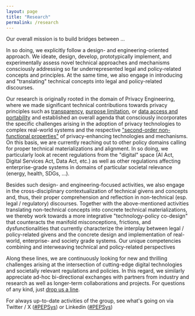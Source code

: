```yaml
---
layout: page
title: "Research"
permalink: /research
---
```


Our overall mission is to build bridges between ...

In so doing, we explicitly follow a design- and engineering-oriented approach. We ideate, design, develop, prototypically implement, and experimentally assess novel technical approaches and mechanisms consciously addressing so far underrepresented legal and policy-related concepts and principles. At the same time, we also engage in introducing and "translating" technical concepts into legal and policy-related discourses. 

Our research is originally rooted in the domain of Privacy Engineering, where we made significant technical contributions towards privacy principles such as [transparency](https://scholar.google.com/scholar?oi=bibs&hl=en&cluster=17534929842019305805), [purpose limitation](https://dl.acm.org/doi/abs/10.1145/3341105.3375764), or [data access and portability](https://doi.org/10.1007/978-3-031-34444-2_9) and established an overall agenda that consciously incorporates the specific challenges arising in the adoption of privacy technologies to complex real-world systems and the respective ["second-order non-functional properties"](https://scholar.google.com/scholar?oi=bibs&hl=en&cluster=17937753304434579353) of privacy-enhancing technologies and mechanisms. On this basis, we are currently reaching out to other policy domains calling for proper technical materializations and alignment. In so doing, we particularly look at recent regulations from the "digital" space (AI Act, Digital Services Act, Data Act, etc.) as well as other regulations affecting enterprise-grade systems in domains of particular societal relevance (energy, health, SDGs, ...).

Besides such design- and engineering-focused activities, we also engage in the cross-disciplinary contextualization of technical givens and concepts and, thus, their proper comprehension and reflection in non-technical (esp. legal / regulatory) discourses. Together with the above-mentioned activities translating non-technical concepts into concrete technical materializations, we thereby work towards a more integrative "technology-policy co-design" that counteracts the manifold misconceptions, frictions, and dysfunctionalities that currently characterize the interplay between legal / policy-related givens and the concrete design and implementation of real-world, enterprise- and society grade systems. Our unique competencies combining and interweaving technical and policy-related perspectives

Along these lines, we are continuously looking for new and thrilling challenges arising at the intersection of cutting-edge digital technologies and societally relevant regulations and policies. In this regard, we similarly appreciate ad-hoc bi-directional exchanges with partners from industry and research as well as longer-term collaborations and projects. For questions of any kind, just [drop us a line](mailto:frank.pallas@plus.ac.at).

For always up-to-date activities of the group, see what's going on via Twitter / X ([#PEPSys](https://twitter.com/hashtag/PEPSys?f=live)) or Linkedin ([#PEPSys](https://www.linkedin.com/feed/hashtag/?keywords=pepsys))

